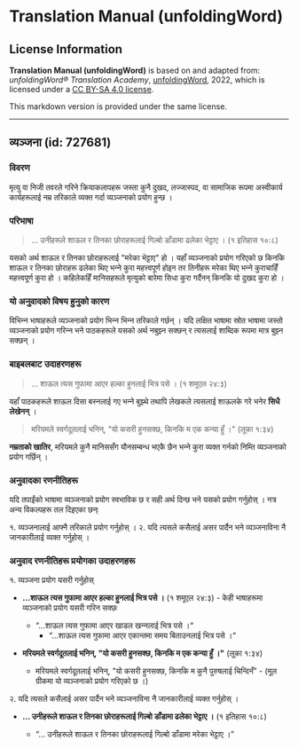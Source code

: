 # Translation Manual (unfoldingWord)

## License Information

**Translation Manual (unfoldingWord)** is based on and adapted from: _unfoldingWord® Translation Academy_, [unfoldingWord](https://unfoldingword.org/utw), 2022, which is licensed under a [CC BY-SA 4.0 license](https://creativecommons.org/licenses/by-sa/4.0/legalcode.en).

This markdown version is provided under the same license.



--------------------------------

## व्यञ्‍जना (id: 727681)

### विवरण

मृत्यु वा निजी तवरले गरिने क्रियाकलापहरू जस्ता कुनै दुखद, लज्जास्पद, वा सामाजिक रूपमा अस्वीकार्य कार्यहरूलाई नम्र तरिकाले व्यक्त गर्दा व्यञ्‍जनाको प्रयोग हुन्छ ।

### परिभाषा

> ... उनीहरूले शाऊल र तिनका छोराहरूलाई गिल्‍बो डाँडामा ढलेका भेट्टाए । (१ इतिहास १०:८)

यसको अर्थ शाऊल र तिनका छोराहरूलाई "मरेका भेट्टाए" हो । यहाँ व्यञ्‍जनाको प्रयोग गरिएको छ किनकि शाऊल र तिनका छोराहरू ढलेका थिए भन्‍ने कुरा महत्त्वपूर्ण होइन तर तिनीहरू मरेका थिए भन्‍ने कुराचाहिँ महत्त्वपूर्ण कुरा हो । कहिलेकहिँ मानिसहरूले मृत्युको बारेमा सिधा कुरा गर्दैनन् किनकि यो दुखद कुरा हो ।

### यो अनुवादको विषय हुनुको कारण

विभिन्‍न भाषाहरूले व्यञ्‍जनाको प्रयोग भिन्‍न भिन्‍न तरिकाले गर्छन् । यदि लक्षित भाषामा स्रोत भाषामा जस्तो व्यञ्‍जनाको प्रयोग गरिन्‍न भने पाठकहरूले यसको अर्थ नबुझ्‍न सक्छन् र त्यसलाई शाब्दिक रूपमा मात्र बुझ्‍न सक्छन् ।

### बाइबलबाट उदाहरणहरू

> ... शाऊल त्‍यस गुफामा आएर हल्का हुनलाई भित्र पसे । (१ शमूएल २४:३)

यहाँ पाठकहरूले शाऊल दिसा बस्‍नलाई गए भन्‍ने बुझ्थे तथापि लेखकले त्यसलाई शाऊलके गरे भनेर **सिधै लेखेनन्** ।

> मरियमले स्वर्गदूतलाई भनिन्, "यो कसरी हुनसक्छ, किनकि म एक कन्या हुँ ।" (लूका १:३४)

**नम्रताको खातिर**, मरियमले कुनै मानिससँग यौनसम्बन्ध भएकै छैन भन्‍ने कुरा व्यक्त गर्नको निम्ति व्यञ्‍जनाको प्रयोग गर्छिन् ।

### अनुवादका रणनीतिहरू

यदि तपाईंको भाषामा व्यञ्‍जनाको प्रयोग स्वभाविक छ र सही अर्थ दिन्छ भने यसको प्रयोग गर्नुहोस् । नत्र अन्य विकल्पहरू तल दिइएका छन्ः

१. व्यञ्‍जनालाई आफ्नै तरिकाले प्रयोग गर्नुहोस् । २. यदि त्यसले कसैलाई असर पार्दैन भने व्यञ्‍जनाविना नै जानकारीलाई व्यक्त गर्नुहोस् ।

### अनुवाद रणनीतिहरू प्रयोगका उदाहरणहरू

१. व्यञ्‍जना प्रयोग यसरी गर्नुहोस्

* **...शाऊल त्‍यस गुफामा आएर हल्का हुनलाई भित्र पसे ।** (१ शमूएल २४:३) \- केही भाषाहरूमा व्यञ्‍जनाको प्रयोग यसरी गरिन सक्छः

    + “...शाऊल त्‍यस गुफामा आएर खाडल खन्‍नलाई भित्र पसे ।“
        + “...शाऊल त्‍यस गुफामा आएर एकान्तमा समय बिताउनलाई भित्र पसे ।“
* **मरियमले स्वर्गदूतलाई भनिन्, "यो कसरी हुनसक्छ, किनकि म एक कन्या हुँ ।"** (लूका १:३४)

    + मरियमले स्वर्गदूतलाई भनिन्, "यो कसरी हुनसक्छ, किनकि म कुनै पुरुषलाई चिन्दिनँ” \- (मूल ग्रीकमा यो व्यञ्‍जनाको प्रयोग गरिएको छ ।)

२. यदि त्यसले कसैलाई असर पार्दैन भने व्यञ्‍जनाविना नै जानकारीलाई व्यक्त गर्नुहोस् ।

* **... उनीहरूले शाऊल र तिनका छोराहरूलाई गिल्‍बो डाँडामा ढलेका भेट्टाए ।** (१ इतिहास १०:८)

    + “... उनीहरूले शाऊल र तिनका छोराहरूलाई गिल्‍बो डाँडामा मरेका भेट्टाए ।”


